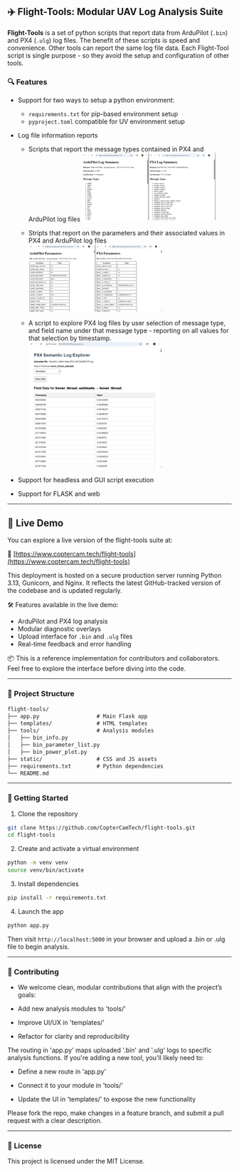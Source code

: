 ## ✈️ Flight-Tools: Modular UAV Log Analysis Suite

**Flight-Tools** is a set of python scripts that report data from ArduPilot (`.bin`) and PX4 (`.ulg`) log files. The benefit of these scripts is speed and convenience.  Other tools can report the same log file data.  Each Flight-Tool script is single purpose - so they avoid the setup and configuration of other tools.

### 🔍 Features

- Support for two ways to setup a python environment:
  - `requirements.txt` for pip-based environment setup
  - `pyproject.toml` compatible for UV environment setup

- Log file information reports
  - Scripts that report the message types contained in PX4 and ArduPilot log files [![Thumbnail alt text](images/thumbnail_log_info_example.png)](images/log_info_example.png)

  - Stripts that report on the parameters and their associated values in PX4 and ArduPilot log files [![Thumbnail alt text](images/thumbnail_parameters_example.png)](images/parameters_example.png)

  - A script to explore PX4 log files by user selection of message type, and field name under that message type - reporting on all values for that selection by timestamp. [![Thumbnail alt text](images/thumbnail_px4_semantic_log_explorer.png)](images/px4_semantic_log_explorer.png)

- Support for headless and GUI script execution

- Support for FLASK and web

---

## 🚀 Live Demo

You can explore a live version of the flight-tools suite at:

🔗 [https://www.coptercam.tech/flight-tools](https://www.coptercam.tech/flight-tools)

This deployment is hosted on a secure production server running Python 3.13, Gunicorn, and Nginx. It reflects the latest GitHub-tracked version of the codebase and is updated regularly.

🛠️ Features available in the live demo:
- ArduPilot and PX4 log analysis
- Modular diagnostic overlays
- Upload interface for `.bin` and `.ulg` files
- Real-time feedback and error handling

📦 This is a reference implementation for contributors and collaborators. Feel free to explore the interface before diving into the code.

---

### 📁 Project Structure
```text
flight-tools/
├── app.py                  # Main Flask app
├── templates/              # HTML templates
├── tools/                  # Analysis modules
│   ├── bin_info.py
│   ├── bin_parameter_list.py
│   ├── bin_power_plot.py
├── static/                 # CSS and JS assets
├── requirements.txt        # Python dependencies
└── README.md
```

---

### 🚀 Getting Started

1. Clone the repository
```bash
git clone https://github.com/CopterCamTech/flight-tools.git
cd flight-tools
```

2. Create and activate a virtual environment
```bash
python -m venv venv
source venv/bin/activate
```

3. Install dependencies
```bash
pip install -r requirements.txt
```

4. Launch the app
```bash
python app.py
```

Then visit `http://localhost:5000` in your browser and upload a .bin or .ulg file to begin analysis.

---

### 👥 Contributing

- We welcome clean, modular contributions that align with the project’s goals:

- Add new analysis modules to 'tools/'

- Improve UI/UX in 'templates/'

- Refactor for clarity and reproducibility

The routing in 'app.py' maps uploaded '.bin' and '.ulg' logs to specific analysis functions. If you're adding a new tool, you'll likely need to:

- Define a new route in 'app.py'

- Connect it to your module in 'tools/'

- Update the UI in 'templates/' to expose the new functionality

Please fork the repo, make changes in a feature branch, and submit a pull request with a clear description.

---

### 📜 License

This project is licensed under the MIT License.
